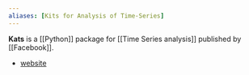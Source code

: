 ```yaml
---
aliases: [Kits for Analysis of Time-Series]
---
```


__Kats__ is a [[Python]] package for [[Time Series analysis]] published by [[Facebook]].

- [website](https://facebookresearch.github.io/Kats/)
